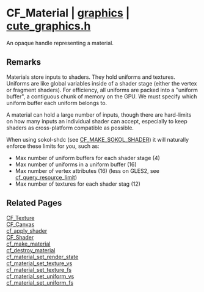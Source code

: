 # CF_Material | [graphics](https://github.com/RandyGaul/cute_framework/blob/master/docs/graphics_readme.md) | [cute_graphics.h](https://github.com/RandyGaul/cute_framework/blob/master/include/cute_graphics.h)

An opaque handle representing a material.

## Remarks

Materials store inputs to shaders. They hold uniforms and textures. Uniforms are like global
variables inside of a shader stage (either the vertex or fragment shaders). For efficiency, all
uniforms are packed into a "uniform buffer", a contiguous chunk of memory on the GPU. We must
specify which uniform buffer each uniform belongs to.

A material can hold a large number of inputs, though there are hard-limits on how many inputs
an individual shader can accept, especially to keep shaders as cross-platform compatible as
possible.

When using sokol-shdc (see [CF_MAKE_SOKOL_SHADER](https://github.com/RandyGaul/cute_framework/blob/master/docs/graphics/cf_make_sokol_shader.md)) it will naturally enforce these limits for you, such as:

- Max number of uniform buffers for each shader stage (4)
- Max number of uniforms in a uniform buffer (16)
- Max number of vertex attributes (16) (less on GLES2, see [cf_query_resource_limit](https://github.com/RandyGaul/cute_framework/blob/master/docs/graphics/cf_query_resource_limit.md))
- Max number of textures for each shader stag (12)

## Related Pages

[CF_Texture](https://github.com/RandyGaul/cute_framework/blob/master/docs/graphics/cf_texture.md)  
[CF_Canvas](https://github.com/RandyGaul/cute_framework/blob/master/docs/graphics/cf_canvas.md)  
[cf_apply_shader](https://github.com/RandyGaul/cute_framework/blob/master/docs/graphics/cf_apply_shader.md)  
[CF_Shader](https://github.com/RandyGaul/cute_framework/blob/master/docs/graphics/cf_shader.md)  
[cf_make_material](https://github.com/RandyGaul/cute_framework/blob/master/docs/graphics/cf_make_material.md)  
[cf_destroy_material](https://github.com/RandyGaul/cute_framework/blob/master/docs/graphics/cf_destroy_material.md)  
[cf_material_set_render_state](https://github.com/RandyGaul/cute_framework/blob/master/docs/graphics/cf_material_set_render_state.md)  
[cf_material_set_texture_vs](https://github.com/RandyGaul/cute_framework/blob/master/docs/graphics/cf_material_set_texture_vs.md)  
[cf_material_set_texture_fs](https://github.com/RandyGaul/cute_framework/blob/master/docs/graphics/cf_material_set_texture_fs.md)  
[cf_material_set_uniform_vs](https://github.com/RandyGaul/cute_framework/blob/master/docs/graphics/cf_material_set_uniform_vs.md)  
[cf_material_set_uniform_fs](https://github.com/RandyGaul/cute_framework/blob/master/docs/graphics/cf_material_set_uniform_fs.md)  
